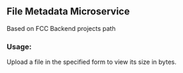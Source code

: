 ## File Metadata Microservice

Based on FCC Backend projects path

### Usage:

Upload a file in the specified form to view its size in bytes.
